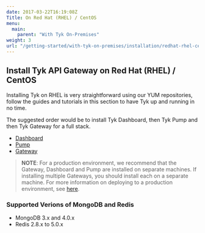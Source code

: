 ```yaml
---
date: 2017-03-22T16:19:08Z
Title: On Red Hat (RHEL) / CentOS
menu:
  main:
    parent: "With Tyk On-Premises"
weight: 3
url: "/getting-started/with-tyk-on-premises/installation/redhat-rhel-centos"
---
```


## Install Tyk API Gateway on Red Hat (RHEL) / CentOS

Installing Tyk on RHEL is very straightforward using our YUM repositories, follow the guides and tutorials in this section to have Tyk up and running in no time.

The suggested order would be to install Tyk Dashboard, then Tyk Pump and then Tyk Gateway for a full stack.

- [Dashboard][2]
- [Pump][1]
- [Gateway][3]

> **NOTE**: For a production environment, we recommend that the Gateway, Dashboard and Pump are installed on separate machines. If installing multiple Gateways, you should install each on a separate machine. For more information on deploying to a production environment, see [here](https://tyk.io/docs/deploy-tyk-premise-production/).

### Supported Verions of MongoDB and Redis

- MongoDB 3.x and 4.0.x
- Redis 2.8.x to 5.0.x

[1]: /docs/get-started/with-tyk-on-premise/installation/redhat-rhel-centos/analytics-pump
[2]: /docs/get-started/with-tyk-on-premise/installation/redhat-rhel-centos/dashboard
[3]: /docs/get-started/with-tyk-on-premise/installation/redhat-rhel-centos/gateway
